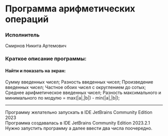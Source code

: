 # Программа арифметических операций
### Исполнитель 
Смирнов Никита Артемович

### Краткое описание программы: 
#### Найти и показать на экран:
  Сумму введенных чисел; 
  Разность введенных чисел; 
  Произведение введенных чисел; 
  Частное обоих чисел с округлением до сотых; 
  Среднее арифметическое введенных чисел; 
  Разность максимального и минимального по модулю = max(|a|,|b|) - min(|a|,|b|);
____
Программу желательно запускать в IDE JetBrains Community Edition 2023                             
Программa создавалась в IDE JetBrains Community Edition 2023.2.1                         
Нужно запустить программу а далее ввести два числа поочередно.
